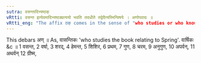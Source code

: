 ```yaml
---
sutra: वसन्तादिभ्यष्ठक्
vRtti: वसन्त इत्येवमादिभ्यष्ठक्प्रत्ययो भवति तदधीते तद्वेदैत्यस्मिन्विषये । अणोपवादः ॥
vRtti_eng: "The affix ठक् comes in the sense of "who studies or who knows", after the words '_vasanta_ &c.'"
---
```

This debars अण् ॥ As, वासन्तिकः 'who studies the book relating to Spring'. वार्षिकः &c ॥ 1 वसन्त, 2 वर्षा, 3 शरद्, 4 हेमन्त, 5 शिशिर, 6 प्रथम, 7 गुण, 8 चरम, 9 अनुगुण, 10 अपर्वन्, 11 अथर्वन् 12 ग्रीष्म,
